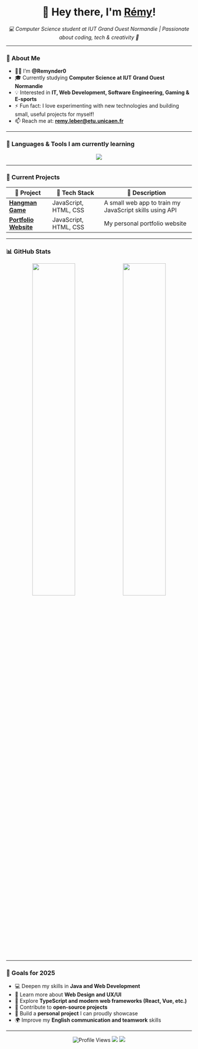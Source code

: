 <!-- 💻 README by Remynder0 -->

<h1 align="center">👋 Hey there, I'm <a href="https://github.com/Remynder0">Rémy</a>!</h1>

<p align="center">
  <em>💻 Computer Science student at IUT Grand Ouest Normandie | Passionate about coding, tech & creativity 🚀</em>
</p>

---

### 🌟 About Me

- 👨‍💻 I’m **@Remynder0**
- 🎓 Currently studying **Computer Science at IUT Grand Ouest Normandie**
- 💡 Interested in **IT, Web Development, Software Engineering, Gaming & E-sports**
- ⚡ Fun fact: I love experimenting with new technologies and building small, useful projects for myself!
- 📫 Reach me at: **remy.leber@etu.unicaen.fr**

---

### 🧠 Languages & Tools I am currently learning

<p align="center">
  <img src="https://skillicons.dev/icons?i=python,c,java,html,css,js,mysql" />
</p>

---

### 🚀 Current Projects

| 🔹 Project | 🧰 Tech Stack | 📜 Description |
|-------------|----------------|----------------|
| [**Hangman Game**](https://github.com/Remynder0/hangman_game) | JavaScript, HTML, CSS | A small web app to train my JavaScript skills using API |
| [**Portfolio Website**](https://github.com/Remynder0/Remynder0.github.io) | JavaScript, HTML, CSS | My personal portfolio website |

---

### 📊 GitHub Stats

<p align="center">
  <img width="48%" src="https://github-readme-stats.vercel.app/api?username=Remynder0&show_icons=true&theme=tokyonight" />
  <img width="48%" src="https://github-readme-stats.vercel.app/api/top-langs/?username=Remynder0&layout=compact&theme=tokyonight" />
</p>

---

### 🎯 Goals for 2025

- 💻 Deepen my skills in **Java and Web Development**
- 🔐 Learn more about **Web Design and UX/UI**
- 🤖 Explore **TypeScript and modern web frameworks (React, Vue, etc.)**
- 🧩 Contribute to **open-source projects**
- 🚀 Build a **personal project** I can proudly showcase
- 🌍 Improve my **English communication and teamwork** skills

---

<p align="center">
  <img src="https://komarev.com/ghpvc/?username=Remynder0&style=for-the-badge&color=blueviolet" alt="Profile Views"/>
  <img src="https://img.shields.io/badge/Focus-Web%20Development-blue?style=for-the-badge"/>
  <img src="https://img.shields.io/badge/Made%20with-Markdown-green?style=for-the-badge"/>
</p>
